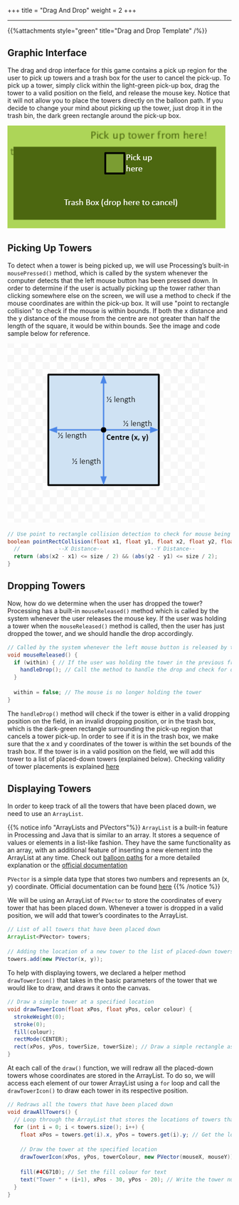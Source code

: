 +++
title = "Drag And Drop"
weight = 2
+++

---

{{%attachments style="green" title="Drag and Drop Template" /%}}

## Graphic Interface
The drag and drop interface for this game contains a pick up region for the user to pick up towers and a trash box for the user to cancel the pick-up. To pick up a tower, simply click within the light-green pick-up box, drag the tower to a valid position on the field, and release the mouse key. Notice that it will not allow you to place the towers directly on the balloon path. If you decide to change your mind about picking up the tower, just drop it in the trash bin, the dark green rectangle around the pick-up box.

![Interface](/img/Interface-Demo.png)

## Picking Up Towers
To detect when a tower is being picked up, we will use Processing’s built-in `mousePressed()` method, which is called by the system whenever the computer detects that the left mouse button has been pressed down. In order to determine if the user is actually picking up the tower rather than clicking somewhere else on the screen, we will use a method to check if the mouse coordinates are within the pick-up box. It will use "point to rectangle collision" to check if the mouse is within bounds. If both the x distance and the y distance of the mouse from the centre are not greater than half the length of the square, it would be within bounds. See the image and code sample below for reference.

![Collision](/img/Square-Point-Collision.png)

```Java
// Use point to rectangle collision detection to check for mouse being within bounds of pick-up box
boolean pointRectCollision(float x1, float y1, float x2, float y2, float size) {
  //            --X Distance--               --Y Distance--
  return (abs(x2 - x1) <= size / 2) && (abs(y2 - y1) <= size / 2);
}
```

## Dropping Towers
Now, how do we determine when the user has dropped the tower? Processing has a built-in `mouseReleased()` method which is called by the system whenever the user releases the mouse key. If the user was holding a tower when the `mouseReleased()` method is called, then the user has just dropped the tower, and we should handle the drop accordingly.

```Java
// Called by the system whenever the left mouse button is released by the user
void mouseReleased() {
  if (within) { // If the user was holding the tower in the previous frame, the tower has just been dropped
    handleDrop(); // Call the method to handle the drop and check for drop validity
  }

  within = false; // The mouse is no longer holding the tower
}
```

The `handleDrop()` method will check if the tower is either in a valid dropping position on the field, in an invalid dropping position, or in the trash box, which is the dark-green rectangle surrounding the pick-up region that cancels a tower pick-up. In order to see if it is in the trash box, we make sure that the x and y coordinates of the tower is within the set bounds of the trash box. If the tower is in a valid position on the field, we will add this tower to a list of placed-down towers (explained below). Checking validity of tower placements is explained <a href="/game-dev/part-i/towervaliditychecking/">here</a>

## Displaying Towers
In order to keep track of all the towers that have been placed down, we need to use an `ArrayList`. 

{{% notice info "ArrayLists and PVectors"%}}
`ArrayList` is a built-in feature in Processing and Java that is similar to an array. It stores a sequence of values or elements in a list-like fashion. They have the same functionality as an array, with an additional feature of inserting a new element into the ArrayList at any time. Check out <a href="/learning 2021/game-dev/part-i/pathforballoons/#arraylists">balloon paths</a> for a more detailed explanation or the <a href="https://docs.oracle.com/javase/8/docs/api/java/util/ArrayList.html">official documentation</a>

`PVector` is a simple data type that stores two numbers and represents an (x, y) coordinate. Official documentation can be found <a href="https://processing.org/reference/PVector.html">here</a>
{{% /notice %}}

We will be using an ArrayList of `PVector` to store the coordinates of every tower that has been placed down. Whenever a tower is dropped in a valid position, we will add that tower’s coordinates to the ArrayList.

```Java
// List of all towers that have been placed down
ArrayList<PVector> towers;

// Adding the location of a new tower to the list of placed-down towers
towers.add(new PVector(x, y));
```

To help with displaying towers, we declared a helper method `drawTowerIcon()` that takes in the basic parameters of the tower that we would like to draw, and draws it onto the canvas.

```Java
// Draw a simple tower at a specified location
void drawTowerIcon(float xPos, float yPos, color colour) {
  strokeWeight(0);
  stroke(0);
  fill(colour);
  rectMode(CENTER);
  rect(xPos, yPos, towerSize, towerSize); // Draw a simple rectangle as the tower
}
```

At each call of the `draw()` function, we will redraw all the placed-down towers whose coordinates are stored in the ArrayList. To do so, we will access each element of our tower ArrayList using a `for` loop and call the `drawTowerIcon()` to draw each tower in its respective position.

```Java
// Redraws all the towers that have been placed down
void drawAllTowers() {
  // Loop through the ArrayList that stores the locations of towers that were placed down
  for (int i = 0; i < towers.size(); i++) {
    float xPos = towers.get(i).x, yPos = towers.get(i).y; // Get the location of the tower from the ArrayList

    // Draw the tower at the specified location
    drawTowerIcon(xPos, yPos, towerColour, new PVector(mouseX, mouseY));

    fill(#4C6710); // Set the fill colour for text
    text("Tower " + (i+1), xPos - 30, yPos - 20); // Write the tower number label
  }
}
```